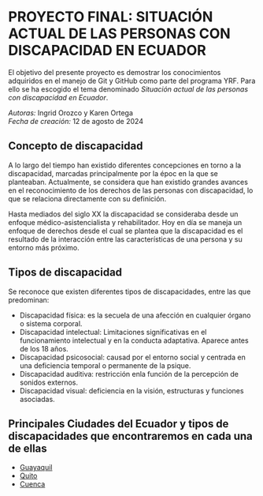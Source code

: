 # PROYECTO FINAL: SITUACIÓN ACTUAL DE LAS PERSONAS CON DISCAPACIDAD EN ECUADOR

El objetivo del presente proyecto es demostrar los conocimientos adquiridos en el manejo de Git y GitHub como parte del programa YRF. Para ello se ha escogido el tema denominado *Situación actual de las personas con discapacidad en Ecuador*.

*Autoras:* Ingrid Orozco y Karen Ortega  
*Fecha de creación:* 12  de agosto de 2024

## Concepto de discapacidad
A lo largo del tiempo han existido diferentes concepciones en torno a la discapacidad, marcadas principalmente por la époc en la que se planteaban. Actualmente, se considera que han existido grandes avances en el reconocimiento de los derechos de las personas con discapacidad, lo que se relaciona directamente con su definición.

Hasta mediados del siglo XX la discapacidad se consideraba desde un enfoque médico-asistencialista y rehabilitador. Hoy en día se maneja un enfoque de derechos desde el cual se plantea que la discapacidad es el resultado de la interacción entre las características de una persona y su entorno más próximo.

## Tipos de discapacidad

Se reconoce que existen diferentes tipos de discapacidades, entre las que predominan:

* Discapacidad física: es la secuela de una afección en cualquier órgano o sistema corporal.
* Discapacidad intelectual: Limitaciones significativas en el funcionamiento intelectual y en la conducta adaptativa. Aparece antes de los 18 años.
* Discapacidad psicosocial: causad por el entorno social y centrada en una deficiencia temporal o permanente de la psique.
* Discapacidad auditiva: restricción enla función de la percepción de sonidos externos.
* Discapacidad visual: deficiencia en la visión, estructuras y funciones asociadas.

## Principales Ciudades del Ecuador y tipos de discapacidades que encontraremos en cada una de ellas

- [Guayaquil](Guayaquil.md)
- [Quito](Quito.md)
- [Cuenca](Cuenca.md)
